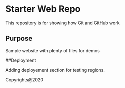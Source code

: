 # Starter Web Repo

This repository is for showing how Git and GitHub work

## Purpose

Sample website with plenty of files for demos

##Deployment

Adding deployement section for testing regions.


Copyrights@2020
